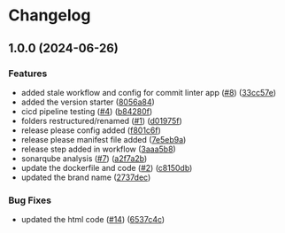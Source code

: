 # Changelog

## 1.0.0 (2024-06-26)


### Features

* added stale workflow and config for commit linter app ([#8](https://github.com/anupam-sy/example-app/issues/8)) ([33cc57e](https://github.com/anupam-sy/example-app/commit/33cc57e4fffe630b0fde08c553f4457c1e99c350))
* added the version starter ([8056a84](https://github.com/anupam-sy/example-app/commit/8056a849877b9fe711591cb3665eecc097209453))
* cicd pipeline testing ([#4](https://github.com/anupam-sy/example-app/issues/4)) ([b84280f](https://github.com/anupam-sy/example-app/commit/b84280f98739a1f9ef19dc0fbfc3556c1bc319c4))
* folders restructured/renamed ([#1](https://github.com/anupam-sy/example-app/issues/1)) ([d01975f](https://github.com/anupam-sy/example-app/commit/d01975fb62f6aa03bf7eb05324babe562fb6a32b))
* release please config added ([f801c6f](https://github.com/anupam-sy/example-app/commit/f801c6fe620f7a01fae34fd5fa7785dc8b1e14d6))
* release please manifest file added ([7e5eb9a](https://github.com/anupam-sy/example-app/commit/7e5eb9ae9f55eb6b6201fb1588ad77e63773531d))
* release step added in workflow ([3aaa5b8](https://github.com/anupam-sy/example-app/commit/3aaa5b860531641736f7098a03a6461243b0118e))
* sonarqube analysis ([#7](https://github.com/anupam-sy/example-app/issues/7)) ([a2f7a2b](https://github.com/anupam-sy/example-app/commit/a2f7a2b6831ba2ff2e7bf96b52b3a69d4f7e2186))
* update the dockerfile and code ([#2](https://github.com/anupam-sy/example-app/issues/2)) ([c8150db](https://github.com/anupam-sy/example-app/commit/c8150db8d6bbe36874e56ceb811ea83bb80a9501))
* updated the brand name ([2737dec](https://github.com/anupam-sy/example-app/commit/2737dec89cdf5131dc62d997235114a64fb37e30))


### Bug Fixes

* updated the html code ([#14](https://github.com/anupam-sy/example-app/issues/14)) ([6537c4c](https://github.com/anupam-sy/example-app/commit/6537c4c38f7ca5d2f02798d2510e8f2c4f94156e))
